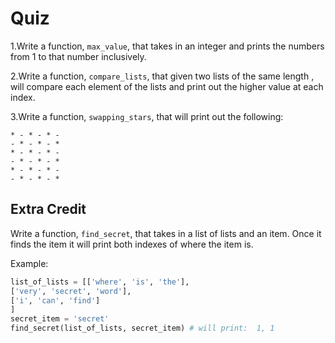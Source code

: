 # Quiz

1.Write a function, `max_value`, that takes in an integer and prints the numbers from 1 to that number inclusively. 

2.Write a function, `compare_lists`, that given two lists of the same length , will compare each element of the lists and print out the higher value at each index.


3.Write a function, `swapping_stars`, that will print out the following: 

```
* - * - * -
- * - * - *
* - * - * -
- * - * - *
* - * - * -
- * - * - *
```

## Extra Credit
Write a function, `find_secret`,  that takes in a list of lists and an item. Once it finds the item it will print both indexes of where the item is.

Example:

```python
list_of_lists = [['where', 'is', 'the'],
['very', 'secret', 'word'],
['i', 'can', 'find']
]
secret_item = 'secret'
find_secret(list_of_lists, secret_item) # will print:  1, 1
```